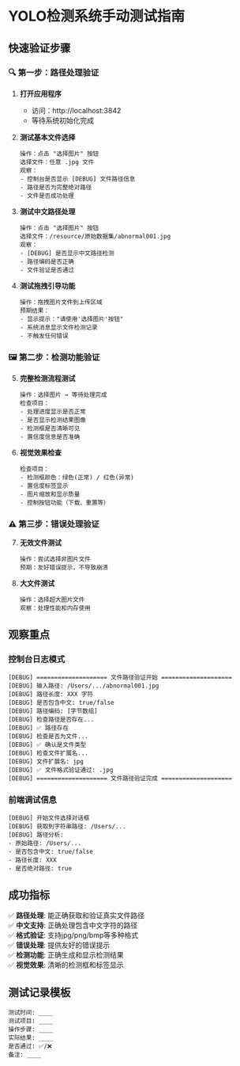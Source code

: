 # YOLO检测系统手动测试指南

## 快速验证步骤

### 🔍 第一步：路径处理验证

1. **打开应用程序**
   - 访问：http://localhost:3842
   - 等待系统初始化完成

2. **测试基本文件选择**
   ```
   操作：点击 "选择图片" 按钮
   选择文件：任意 .jpg 文件
   观察：
   - 控制台是否显示 [DEBUG] 文件路径信息
   - 路径是否为完整绝对路径
   - 文件是否成功处理
   ```

3. **测试中文路径处理**
   ```
   操作：点击 "选择图片" 按钮  
   选择文件：/resource/原始数据集/abnormal001.jpg
   观察：
   - [DEBUG] 是否显示中文路径检测
   - 路径编码是否正确
   - 文件验证是否通过
   ```

4. **测试拖拽引导功能**
   ```
   操作：拖拽图片文件到上传区域
   预期结果：
   - 显示提示："请使用'选择图片'按钮"
   - 系统消息显示文件检测记录
   - 不触发任何错误
   ```

### 🖼️ 第二步：检测功能验证

5. **完整检测流程测试**
   ```
   操作：选择图片 → 等待处理完成
   检查项目：
   - 处理进度显示是否正常
   - 是否显示检测结果图像
   - 检测框是否清晰可见
   - 置信度信息是否准确
   ```

6. **视觉效果检查**
   ```
   检查项目：
   - 检测框颜色：绿色(正常) / 红色(异常)
   - 置信度标签显示
   - 图片缩放和显示质量
   - 控制按钮功能（下载、重置等）
   ```

### ⚠️ 第三步：错误处理验证

7. **无效文件测试**
   ```
   操作：尝试选择非图片文件
   预期：友好错误提示，不导致崩溃
   ```

8. **大文件测试**
   ```
   操作：选择超大图片文件
   观察：处理性能和内存使用
   ```

## 观察重点

### 控制台日志模式
```
[DEBUG] ==================== 文件路径验证开始 ====================
[DEBUG] 输入路径: /Users/.../abnormal001.jpg
[DEBUG] 路径长度: XXX 字符
[DEBUG] 是否包含中文: true/false
[DEBUG] 路径编码: [字节数组]
[DEBUG] 检查路径是否存在...
[DEBUG] ✅ 路径存在
[DEBUG] 检查是否为文件...
[DEBUG] ✅ 确认是文件类型
[DEBUG] 检查文件扩展名...
[DEBUG] 文件扩展名: jpg
[DEBUG] ✅ 文件格式验证通过: .jpg
[DEBUG] ==================== 文件路径验证完成 ====================
```

### 前端调试信息
```
[DEBUG] 开始文件选择对话框
[DEBUG] 获取到字符串路径: /Users/...
[DEBUG] 路径分析:
- 原始路径: /Users/...
- 是否包含中文: true/false
- 路径长度: XXX
- 是否绝对路径: true
```

## 成功指标

✅ **路径处理**: 能正确获取和验证真实文件路径  
✅ **中文支持**: 正确处理包含中文字符的路径  
✅ **格式验证**: 支持jpg/png/bmp等多种格式  
✅ **错误处理**: 提供友好的错误提示  
✅ **检测功能**: 正确生成和显示检测结果  
✅ **视觉效果**: 清晰的检测框和标签显示  

## 测试记录模板

```
测试时间: ____
测试项目: ____
操作步骤: ____
实际结果: ____
是否通过: ✅/❌
备注: ____
```